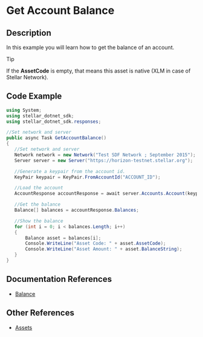 ﻿# Get Account Balance

## Description

In this example you will learn how to get the balance of an account.

>[!TIP]
>If the **AssetCode** is empty, that means this asset is native (XLM in case of Stellar Network).

## Code Example

```csharp
using System;
using stellar_dotnet_sdk;
using stellar_dotnet_sdk.responses;

//Set network and server
public async Task GetAccountBalance()
{
   //Set network and server
   Network network = new Network("Test SDF Network ; September 2015");
   Server server = new Server("https://horizon-testnet.stellar.org");

   //Generate a keypair from the account id.
   KeyPair keypair = KeyPair.FromAccountId("ACCOUNT_ID");

   //Load the account
   AccountResponse accountResponse = await server.Accounts.Account(keypair.AccountId);

   //Get the balance
   Balance[] balances = accountResponse.Balances;

   //Show the balance
   for (int i = 0; i < balances.Length; i++)
   {
       Balance asset = balances[i];
       Console.WriteLine("Asset Code: " + asset.AssetCode);
       Console.WriteLine("Asset Amount: " + asset.BalanceString);
   }
}
```

## Documentation References
- [Balance](https://elucidsoft.github.io/dotnet-stellar-sdk/api/stellar_dotnet_sdk.responses.Balance.html)

## Other References

- [Assets](https://www.stellar.org/developers/guides/concepts/assets.html)
